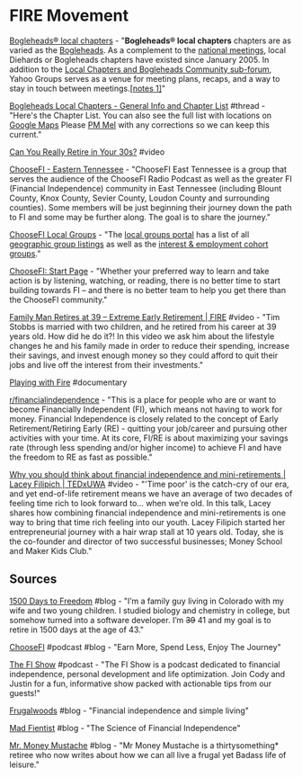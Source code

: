 # FIRE Movement

[Bogleheads® local chapters](https://www.bogleheads.org/wiki/Bogleheads%C2%AE_local_chapters) - "**Bogleheads® local chapters** chapters are as varied as the [Bogleheads](https://www.bogleheads.org/wiki/Bogleheads). As a complement to the [national meetings](https://www.bogleheads.org/wiki/Bogleheads%C2%AE_convention_meetings), local Diehards or Bogleheads chapters have existed since January 2005. In addition to the [Local Chapters and Bogleheads Community sub-forum](http://www.bogleheads.org/forum/viewforum.php?f=9), Yahoo Groups serves as a venue for meeting plans, recaps, and a way to stay in touch between meetings.[\[notes 1\]](https://www.bogleheads.org/wiki/Bogleheads%C2%AE_local_chapters#cite_note-1)"

[Bogleheads Local Chapters - General Info and Chapter List](https://www.bogleheads.org/forum/viewtopic.php?f=9&t=778) \#thread - "Here's the Chapter List. You can also see the full list with locations on [Google Maps](https://www.google.com/maps/d/viewer?mid=1KX-WSvjOwmi1fLocIrz5wHiBB7s&ll=-8.928487062665516%2C-37.328274392187495&z=2) Please [PM Mel](http://www.bogleheads.org/forum/ucp.php?i=pm&mode=compose&u=25) with any corrections so we can keep this current."

[Can You Really Retire in Your 30s?](https://www.youtube.com/watch?v=8si7cqw9wm0&feature=youtu.be) \#video

[ChooseFI - Eastern Tennessee](https://www.facebook.com/groups/ChooseFIEasternTennessee/) - "ChooseFI East Tennessee is a group that serves the audience of the ChooseFI Radio Podcast as well as the greater FI \(Financial Independence\) community in East Tennessee \(including Blount County, Knox County, Sevier County, Loudon County and surrounding counties\). Some members will be just beginning their journey down the path to FI and some may be further along. The goal is to share the journey."

[ChooseFI Local Groups](https://www.choosefi.com/local-groups/) - "The [local groups portal](https://apps.choosefi.com/local-groups/) has a list of all [geographic group listings](https://apps.choosefi.com/local-groups/) as well as the [interest & employment cohort groups](https://apps.choosefi.com/local-groups/cohorts/)."

[ChooseFI: Start Page](https://www.choosefi.com/start-page/) - "Whether your preferred way to learn and take action is by listening, watching, or reading, there is no better time to start building towards FI – and there is no better team to help you get there than the ChooseFI community."

[Family Man Retires at 39 – Extreme Early Retirement \| FIRE](https://www.youtube.com/watch?v=8yNsKxbq0Ak&feature=youtu.be) \#video - "Tim Stobbs is married with two children, and he retired from his career at 39 years old.  How did he do it?!  In this video we ask him about the lifestyle changes he and his family made in order to reduce their spending, increase their savings, and invest enough money so they could afford to quit their jobs and live off the interest from their investments."

[Playing with Fire](https://www.playingwithfire.co/) \#documentary

[r/financialindependence](https://www.reddit.com/r/financialindependence/) - "This is a place for people who are or want to become Financially Independent \(FI\), which means not having to work for money. Financial Independence is closely related to the concept of Early Retirement/Retiring Early \(RE\) - quitting your job/career and pursuing other activities with your time. At its core, FI/RE is about maximizing your savings rate \(through less spending and/or higher income\) to achieve FI and have the freedom to RE as fast as possible."

[Why you should think about financial independence and mini-retirements \| Lacey Filipich \| TEDxUWA](https://www.youtube.com/watch?v=XSHNDyinZSQ&feature=youtu.be) \#video - "'Time poor' is the catch-cry of our era, and yet end-of-life retirement means we have an average of two decades of feeling time rich to look forward to… when we’re old. In this talk, Lacey shares how combining financial independence and mini-retirements is one way to bring that time rich feeling into our youth.  Lacey Filipich started her entrepreneurial journey with a hair wrap stall at 10 years old. Today, she is the co-founder and director of two successful businesses; Money School and Maker Kids Club."

## Sources

[1500 Days to Freedom](https://www.1500days.com/) \#blog - "I’m a family guy living in Colorado with my wife and two young children. I studied biology and chemistry in college, but somehow turned into a software developer. I’m ~~39~~ 41 and my goal is to retire in 1500 days at the age of 43."

[ChooseFI](https://www.choosefi.com/) \#podcast \#blog - "Earn More, Spend Less, Enjoy The Journey"

[The FI Show](https://thefishow.com/) \#podcast - "The FI Show is a podcast dedicated to financial independence, personal development and life optimization. Join Cody and Justin for a fun, informative show packed with actionable tips from our guests!"

[Frugalwoods](https://www.frugalwoods.com/) \#blog - "Financial independence and simple living"

[Mad Fientist](https://www.madfientist.com/) \#blog - "The Science of Financial Independence"

[Mr. Money Mustache](https://www.mrmoneymustache.com/) \#blog - "Mr Money Mustache is a thirtysomething\* retiree who now writes about how we can all live a frugal yet Badass life of leisure."


